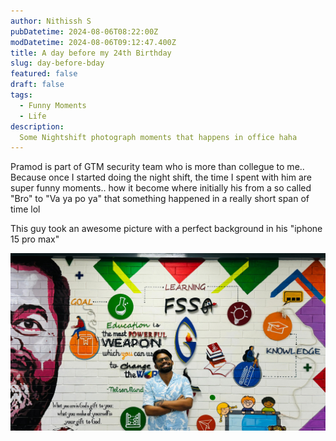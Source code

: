 ```yaml
---
author: Nithissh S
pubDatetime: 2024-08-06T08:22:00Z
modDatetime: 2024-08-06T09:12:47.400Z
title: A day before my 24th Birthday 
slug: day-before-bday
featured: false
draft: false
tags:
  - Funny Moments
  - Life
description:
  Some Nightshift photograph moments that happens in office haha 
---
```


Pramod is part of GTM security team who is more than collegue to me.. Because once I started doing the night shift, the time I spent with him are super funny moments.. how it become where initially his from a so called "Bro" to "Va ya po ya" that something happened in a really short span of time lol

This guy took an awesome picture with a perfect background in his "iphone 15 pro max" 

![](../../assets/images/whatsapp-1.jpeg "This BG is from one part of our office wall")